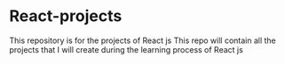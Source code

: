 # React-projects
This repository is for the projects of React js
This repo will contain all the projects that I will create during the learning process of React js
